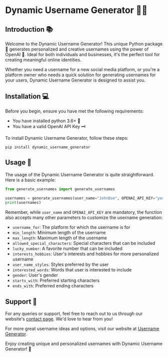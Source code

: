 # Dynamic Username Generator 🚀🔢

## Introduction 📚
Welcome to the Dynamic Username Generator! This unique Python package 🐍 generates personalized and creative usernames using the power of OpenAI 🤖. Ideal for both individuals and businesses, it's the perfect tool for creating meaningful online identities.

Whether you need a username for a new social media platform, or you're a platform owner who needs a quick solution for generating usernames for your users, Dynamic Username Generator is designed to assist you.

## Installation 💻

Before you begin, ensure you have met the following requirements:

- You have installed python 3.6+ 🐍
- You have a valid OpenAI API Key 🗝️

To install Dynamic Username Generator, follow these steps:

```shell
pip install dynamic_username_generator
```

## Usage 🚀

The usage of the Dynamic Username Generator is quite straightforward. Here is a basic example:

```python
from generate_usernames import generate_usernames

usernames = generate_usernames(user_name="JohnDoe", OPENAI_API_KEY="your_api_key")
print(usernames)
```

Remember, while `user_name` and `OPENAI_API_KEY` are mandatory, the function also accepts many other parameters to customize the username generation:

- `username_for`: The platform for which the username is for
- `min_length`: Minimum length of the username
- `max_length`: Maximum length of the username
- `allowed_special_characters`: Special characters that can be included
- `lucky_number`: A favorite number that can be included
- `interests_hobbies`: User's interests and hobbies for more personalized username
- `user_name_styles`: Styles preferred by the user
- `interested_words`: Words that user is interested to include
- `gender`: User's gender
- `starts_with`: Preferred starting characters
- `ends_with`: Preferred ending characters

## Support 🤝

For any queries or support, feel free to reach out to us through our website's [contact page](https://usernamegenerator.io/contact). We'd love to hear from you!

For more great username ideas and options, visit our website at [Username Generator](https://usernamegenerator.io/).

Enjoy creating unique and personalized usernames with Dynamic Username Generator! 🚀